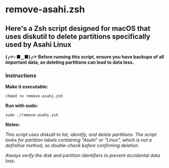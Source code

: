 # remove-asahi.zsh

## Here's a Zsh script designed for macOS that uses diskutil to delete partitions specifically used by Asahi Linux

**(╭☞⌐■‿■)╭☞ Before running this script, ensure you have backups of all important data, as deleting partitions can lead to data loss.**

### Instructions

**Make it executable:**

`chmod +x remove-asahi.zsh`

**Run with sudo:**

`sudo ./remove-asahi.zsh`

**Notes:**

*This script uses diskutil to list, identify, and delete partitions. The script looks for partition labels containing "Asahi" or "Linux", which is not a definitive method, so double-check before confirming deletion.*

*Always verify the disk and partition identifiers to prevent accidental data loss.*
